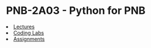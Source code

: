<H1>PNB-2A03 - Python for PNB</H1>

<li><a href="https://drfeinberg.github.io/PNB-2A03/lectures.md" target="_blank">Lectures</a></li>
<li><a href="https://drfeinberg.github.io/PNB-2A03/codinglabs.html" target="_blank">Coding Labs</a></li>
<li><a href="https://drfeinberg.github.io/PNB-2A03/assignments.html" target="_blank">Assignments</a></li>
